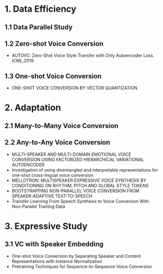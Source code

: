 
# 1. Data Efficiency
## 1.1 Data Parallel Study


## 1.2 Zero-shot Voice Conversion
- AUTOVC: Zero-Shot Voice Style Transfer with Only Autoencoder Loss. ICML,2019.

## 1.3 One-shot Voice Conversion
- ONE-SHOT VOICE CONVERSION BY VECTOR QUANTIZATION



# 2. Adaptation
## 2.1 Many-to-Many Voice Conversion



## 2.2 Any-to-Any Voice Conversion
- MULTI-SPEAKER AND MULTI-DOMAIN EMOTIONAL VOICE CONVERSION USING FACTORIZED HIERARCHICAL VARIATIONAL AUTOENCODER
- Investigation of using disentangled and interpretable representations for one-shot cross-lingual voice conversion
- MELLOTRON: MULTISPEAKER EXPRESSIVE VOICE SYNTHESIS BY CONDITIONING ON RHYTHM, PITCH AND GLOBAL STYLE TOKENS
- BOOTSTRAPPING NON-PARALLEL VOICE CONVERSION FROM SPEAKER-ADAPTIVE TEXT-TO-SPEECH
- Transfer Learning From Speech Synthesis to Voice Conversion With Non-Parallel Training Data

# 3. Expressive Study 
## 3.1 VC with Speaker Embedding
- One-shot Voice Conversion by Separating Speaker and Content Representations with Instance Normalization
- Pretraining Techniques for Sequence-to-Sequence Voice Conversion
